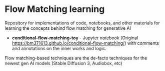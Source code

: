 # Flow Matching learning

Repository for implementations of code, notebooks, and other materials for learning the concepts behind flow matching for generative AI

* **conditional-flow-matching-toy** - Jupyter notebook (Original https://bm371613.github.io/conditional-flow-matching/) with comments and annotations on the inner works and logic. 

Flow matching-based techniques are the de-facto techniques for the newest gen AI models (Stable Diffusion 3, Audiobox, etc)